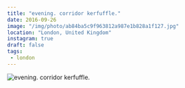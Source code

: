 ```yaml
---
title: "evening. corridor kerfuffle."
date: 2016-09-26
image: "/img/photo/ab84ba5c9f963812a987e1b828a1f127.jpg"
location: "London, United Kingdom"
instagram: true
draft: false
tags:
 - london
---
```


![evening. corridor kerfuffle.](/img/photo/ab84ba5c9f963812a987e1b828a1f127.jpg)

